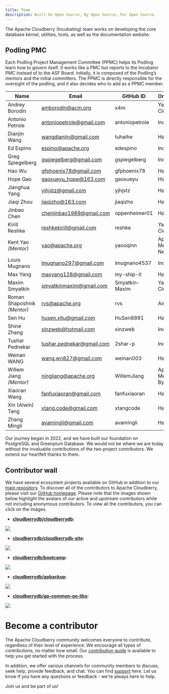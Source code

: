 ```yaml
---
title: Team
description: Built On Open Source, By Open Source, For Open Source.
---
```


The Apache Cloudberry (Incubating) team works on developing the core database kernel, utilities, tools, as well as the documentation website. 

## Podling PMC
Each Podling Project Management Committee (PPMC) helps its Podling learn how to govern itself. It works like a PMC but reports to the Incubator PMC instead of to the ASF Board. Initially, it is composed of the Podling’s mentors and the initial committers. The PPMC is directly responsible for the oversight of the podling, and it also decides who to add as a PPMC member.

|Name| Email | GitHub ID | Organization|
|--|--|--|--|
| Andrey Borodin | amborodin@acm.org | x4m |  Yandex Cloud |
| Antonio Petrole | antoniopetrole@gmail.com | antoniopetrole | Individual |
| Dianjin Wang | wangdianjin@gmail.com | tuhaihe | HashData |
| Ed Espino | espino@apache.org | edespino | Individual |
| Greg Spiegelberg | gspiegelberg@gmail.com | gspiegelberg | Individual |
| Hao Wu | gfphoenix78@gmail.com | gfphoenix78 | HashData |
| Hope Gao | gaoxueyu_hope@163.com | gaoxueyu | HighGo |
| Jianghua Yang | yjhjstz@gmail.com | yjhjstz | HashData |
| Jiaqi Zhou | jiaqizho@163.com | jiaqizho | HashData |
| Jinbao Chen | chenjinbao1989@gmail.com | oppenheimer01 | HashData |
| Kirill Reshke | reshkekirill@gmail.com | reshke  | Yandex Cloud | Yandex Cloud |
| Kent Yao *(Mentor)* | yao@apache.org | yaooqinn | Apache Member, NetEase |
| Louis Mugnano | lmugnano297@gmail.com | lmugnano4537 | Individual |
| Max Yang | maxyang128@gmail.com | my-ship-it | HashData |
| Maxim Smyatkin | smyatkinmaxim@gmail.com | Smyatkin-Maxim | Yandex Cloud |
| Roman Shaposhnik *(Mentor)* | rvs@apache.org | rvs | Ainekko |
| Sen Hu | husen.xjtu@gmail.com | HuSen8891 | HashData |
| Shine Zhang | xinzweb@hotmail.com | xinzweb | Individual |
| Tushar Pednekar | tushar.pednekar@gmail.com | 2shar-p | Individual |
| Weinan WANG | wang.wn827@gmail.com | weinan003 | HashData |
| Willem Jiang *(Mentor)*|ningjiang@apache.org | WillemJiang | Apache Member, ByteDance |
| Xiaoran Wang | fanfuxiaoran@gmail.com | fanfuxiaoran | HashData |
| Xin (Alwin) Tang | xtang.code@gmail.com | xtangcode | HashData |
| Zhang Mingli | avamingli@gmail.com | avamingli | HashData |

Our journey began in 2022, and we have built our foundation on PostgreSQL and Greenplum Database. We would not be where we are today without the invaluable contributions of the two project contributors. We extend our heartfelt thanks to them.

## Contributor wall

We have several ecosystem projects available on GitHub in addition to our [main repository](https://github.com/cloudberrydb/cloudberrydb). To discover all of the contributors to Apache Cloudberry, please visit our [GitHub homepage](https://github.com/cloudberrydb/). Please note that the images shown below highlight the avatars of our active and upstream contributors while not including anonymous contributors. To view all the contributors, you can click on the images.

- **[cloudberrydb/cloudberrydb](https://github.com/cloudberrydb/cloudberrydb):**

<a href="https://github.com/cloudberrydb/cloudberrydb/graphs/contributors">
  <img src="https://contrib.rocks/image?repo=cloudberrydb/cloudberrydb&max=800&columns=25&anon=0" />
</a>

- **[cloudberrydb/cloudberrydb-site](https://github.com/cloudberrydb/cloudberrydb-site):**

<a href="https://github.com/cloudberrydb/cloudberrydb-site/graphs/contributors">
  <img src="https://contrib.rocks/image?repo=cloudberrydb/cloudberrydb-site&max=800&columns=25&anon=0" />
</a>

- **[cloudberrydb/bootcamp](https://github.com/cloudberrydb/bootcamp):**

<a href="https://github.com/cloudberrydb/bootcamp/graphs/contributors">
  <img src="https://contrib.rocks/image?repo=cloudberrydb/bootcamp&max=800&columns=25&anon=0" />
</a>

- **[cloudberrydb/gpbackup](https://github.com/cloudberrydb/gpbackup):**

<a href="https://github.com/cloudberrydb/gpbackup/graphs/contributors">
  <img src="https://contrib.rocks/image?repo=cloudberrydb/gpbackup&max=800&columns=25&anon=0" />
</a>

- **[cloudberrydb/gp-common-go-libs](https://github.com/cloudberrydb/gp-common-go-libs):**

<a href="https://github.com/cloudberrydb/gp-common-go-libs/graphs/contributors">
  <img src="https://contrib.rocks/image?repo=cloudberrydb/gp-common-go-libs&max=800&columns=25&anon=0" />
</a>

# Become a contributor

The Apache Cloudberry community welcomes everyone to contribute, regardless of their level of experience. We encourage all types of contributions, no matter how small. Our [contribution guide](/contribute) is available to help you get started with the process.

In addition, we offer various channels for community members to discuss, seek help, provide feedback, and chat. You can find [support](/support) here. Let us know if you have any questions or feedback - we're always here to help.

Join us and be part of us!